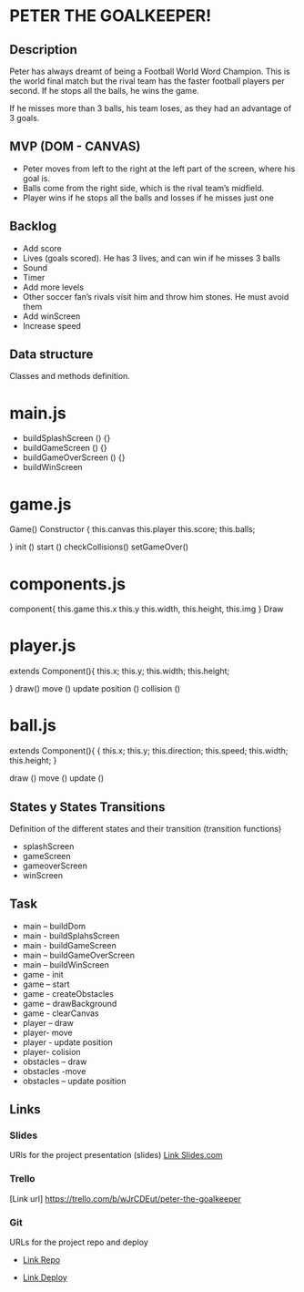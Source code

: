 # PETER THE GOALKEEPER!

## Description

Peter has always dreamt of being a Football World Word Champion. This is the world final match but the rival team has the faster football players per second. If he stops all the balls, he wins the game. 

If he misses more than 3 balls, his team loses, as they had an advantage of 3 goals.


## MVP (DOM - CANVAS)
- Peter moves from left to the right at the left part of the screen, where his goal is.
- Balls come from the right side, which is the rival team’s midfield. 
- Player wins if he stops all the balls and losses if he misses just one


## Backlog

- Add score
- Lives (goals scored). He has 3 lives, and can win if he misses 3 balls
- Sound
- Timer
- Add more levels
- Other soccer fan’s rivals visit him and throw him stones. He must avoid them
- Add winScreen
- Increase speed


## Data structure
Classes and methods definition.

# main.js

- buildSplashScreen () {}
- buildGameScreen () {}
- buildGameOverScreen () {}
- buildWinScreen

# game.js

Game()
Constructor {
  this.canvas
  this.player
  this.score;
  this.balls;

}
 init ()
 start ()
 checkCollisions()
 setGameOver()

# components.js

component{
 this.game
 this.x
 this.y
 this.width,
 this.height,
 this.img
}
Draw

# player.js

extends Component(){
  this.x;
  this.y;
  this.width;
  this.height;
  
}
draw()
move ()
update position ()
collision ()

# ball.js

extends Component(){
  {
  this.x;
  this.y;
  this.direction;
  this.speed;
  this.width;
  this.height;
}

draw ()
move ()
update ()

## States y States Transitions
Definition of the different states and their transition (transition functions)

- splashScreen
- gameScreen
- gameoverScreen
- winScreen


## Task

- main – buildDom
- main - buildSplahsScreen
- main - buildGameScreen
- main – buildGameOverScreen
- main – buildWinScreen
- game - init
- game – start
- game - createObstacles
- game – drawBackground
- game - clearCanvas
- player –  draw  
- player-   move
- player  - update position
- player-  colision
- obstacles – draw
- obstacles -move
- obstacles – update position


## Links


### Slides
URls for the project presentation (slides)
[Link Slides.com](http://slides.com)
### Trello
[Link url] https://trello.com/b/wJrCDEut/peter-the-goalkeeper



### Git
URLs for the project repo and deploy

- [Link Repo](http://github.com/cris-developer/Peter-the-goalkeeper-game)

- [Link Deploy](https://githb.com)

